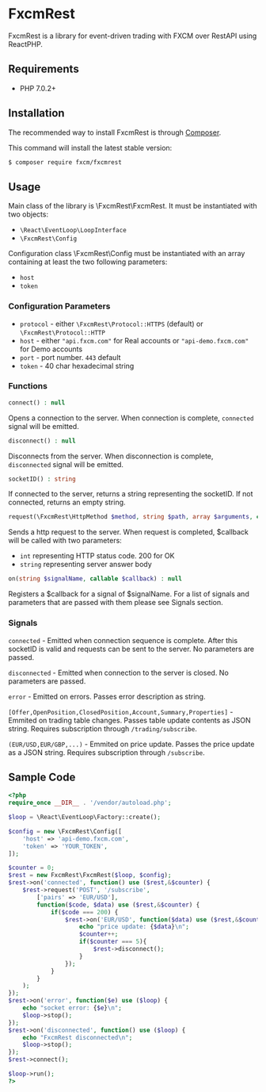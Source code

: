 # FxcmRest
FxcmRest is a library for event-driven trading with FXCM over RestAPI using ReactPHP.

## Requirements
 - PHP 7.0.2+

## Installation
The recommended way to install FxcmRest is through [Composer](https://getcomposer.org/).

This command will install the latest stable version:
```bash
$ composer require fxcm/fxcmrest
```

## Usage
Main class of the library is \FxcmRest\FxcmRest. It must be instantiated with two objects:
 - ```\React\EventLoop\LoopInterface```
 - ```\FxcmRest\Config```

Configuration class \FxcmRest\Config must be instantiated with an array containing at least the two following parameters:
 - `host`
 - `token`

### Configuration Parameters
 - `protocol` - either ```\FxcmRest\Protocol::HTTPS``` (default) or ```\FxcmRest\Protocol::HTTP```
 - `host` - either ```"api.fxcm.com"``` for Real accounts or ```"api-demo.fxcm.com"``` for Demo accounts
 - `port` - port number. ```443``` default
 - `token` - 40 char hexadecimal string

### Functions
 ```php
 connect() : null
 ```
 Opens a connection to the server. When connection is complete, ```connected``` signal will be emitted.
 ```php
 disconnect() : null
 ```
 Disconnects from the server. When disconnection is complete, ```disconnected``` signal will be emitted. 
 ```php
 socketID() : string
 ```
 If connected to the server, returns a string representing the socketID. If not connected, returns an empty string.
 ```php
 request(\FxcmRest\HttpMethod $method, string $path, array $arguments, callable $callback) : null
 ```
 Sends a http request to the server. When request is completed, $callback will be called with two parameters:
 - ```int``` representing HTTP status code. 200 for OK
 - ```string``` representing server answer body
 ```php
 on(string $signalName, callable $callback) : null
 ```
 Registers a $callback for a signal of $signalName. For a list of signals and parameters that are passed with them please see Signals section.
 
### Signals

 ```connected``` - Emitted when connection sequence is complete. After this socketID is valid and requests can be sent to the server. No parameters are passed.
 
 ```disconnected``` - Emitted when connection to the server is closed. No parameters are passed.
 
 ```error``` - Emitted on errors. Passes error description as string.
 
 ```[Offer,OpenPosition,ClosedPosition,Account,Summary,Properties]``` - Emmited on trading table changes. Passes table update contents as JSON string. Requires subscription through ```/trading/subscribe```.
 
 ```(EUR/USD,EUR/GBP,...)``` - Emmited on price update. Passes the price update as a JSON string. Requires subscription through ```/subscribe```.

## Sample Code
```php
<?php
require_once __DIR__ . '/vendor/autoload.php';

$loop = \React\EventLoop\Factory::create();

$config = new \FxcmRest\Config([
	'host' => 'api-demo.fxcm.com',
	'token' => 'YOUR_TOKEN',
]);

$counter = 0;
$rest = new FxcmRest\FxcmRest($loop, $config);
$rest->on('connected', function() use ($rest,&$counter) {
	$rest->request('POST', '/subscribe',
		['pairs' => 'EUR/USD'],
		function($code, $data) use ($rest,&$counter) {
			if($code === 200) {
				$rest->on('EUR/USD', function($data) use ($rest,&$counter) {
					echo "price update: {$data}\n";
					$counter++;
					if($counter === 5){
						$rest->disconnect();
					}
				});
			}
		}
	);
});
$rest->on('error', function($e) use ($loop) {
	echo "socket error: {$e}\n";
	$loop->stop();
});
$rest->on('disconnected', function() use ($loop) {
	echo "FxcmRest disconnected\n";
	$loop->stop();
});
$rest->connect();

$loop->run();
?>
```
